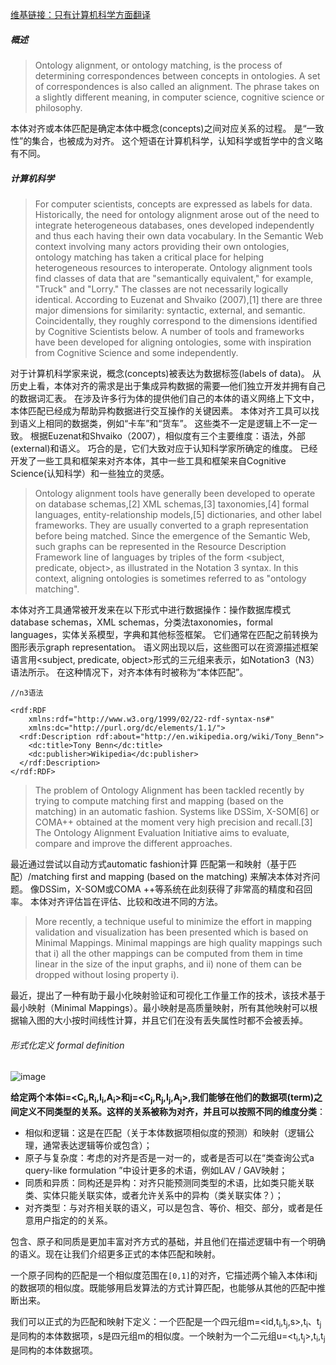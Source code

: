 [维基链接：只有计算机科学方面翻译](https://en.wikipedia.org/wiki/Ontology_alignment)

##### 概述
>Ontology alignment, or ontology matching, is the process of determining correspondences between concepts in ontologies. A set of correspondences is also called an alignment. The phrase takes on a slightly different meaning, in computer science, cognitive science or philosophy.

本体对齐或本体匹配是确定本体中概念(concepts)之间对应关系的过程。 是“一致性”的集合，也被成为对齐。 这个短语在计算机科学，认知科学或哲学中的含义略有不同。

##### 计算机科学
>For computer scientists, concepts are expressed as labels for data. Historically, the need for ontology alignment arose out of the need to integrate heterogeneous databases, ones developed independently and thus each having their own data vocabulary. In the Semantic Web context involving many actors providing their own ontologies, ontology matching has taken a critical place for helping heterogeneous resources to interoperate. Ontology alignment tools find classes of data that are "semantically equivalent," for example, "Truck" and "Lorry." The classes are not necessarily logically identical. According to Euzenat and Shvaiko (2007),[1] there are three major dimensions for similarity: syntactic, external, and semantic. Coincidentally, they roughly correspond to the dimensions identified by Cognitive Scientists below. A number of tools and frameworks have been developed for aligning ontologies, some with inspiration from Cognitive Science and some independently.

对于计算机科学家来说，概念(concepts)被表达为数据标签(labels of data)。 从历史上看，本体对齐的需求是出于集成异构数据的需要—他们独立开发并拥有自己的数据词汇表。 在涉及许多行为体的提供他们自己的本体的语义网络上下文中，本体匹配已经成为帮助异构数据进行交互操作的关键因素。 本体对齐工具可以找到语义上相同的数据类，例如“卡车”和“货车”。 这些类不一定是逻辑上不一定一致。 根据Euzenat和Shvaiko（2007），相似度有三个主要维度：语法，外部(external)和语义。 巧合的是，它们大致对应于认知科学家所确定的维度。 已经开发了一些工具和框架来对齐本体，其中一些工具和框架来自Cognitive Science(认知科学）和一些独立的灵感。

>Ontology alignment tools have generally been developed to operate on database schemas,[2] XML schemas,[3] taxonomies,[4] formal languages, entity-relationship models,[5] dictionaries, and other label frameworks. They are usually converted to a graph representation before being matched. Since the emergence of the Semantic Web, such graphs can be represented in the Resource Description Framework line of languages by triples of the form <subject, predicate, object>, as illustrated in the Notation 3 syntax. In this context, aligning ontologies is sometimes referred to as "ontology matching".

本体对齐工具通常被开发来在以下形式中进行数据操作：操作数据库模式database schemas，XML schemas，分类法taxonomies，formal languages，实体关系模型，字典和其他标签框架。 它们通常在匹配之前转换为图形表示graph representation。 语义网出现以后，这些图可以在资源描述框架语言用<subject, predicate, object>形式的三元组来表示，如Notation3（N3） 语法所示。 在这种情况下，对齐本体有时被称为“本体匹配”。

```
//n3语法

<rdf:RDF
    xmlns:rdf="http://www.w3.org/1999/02/22-rdf-syntax-ns#"
    xmlns:dc="http://purl.org/dc/elements/1.1/">
  <rdf:Description rdf:about="http://en.wikipedia.org/wiki/Tony_Benn">
    <dc:title>Tony Benn</dc:title>
    <dc:publisher>Wikipedia</dc:publisher>
  </rdf:Description>
</rdf:RDF>
```

>The problem of Ontology Alignment has been tackled recently by trying to compute matching first and mapping (based on the matching) in an automatic fashion. Systems like DSSim, X-SOM[6] or COMA++ obtained at the moment very high precision and recall.[3] The Ontology Alignment Evaluation Initiative aims to evaluate, compare and improve the different approaches.

最近通过尝试以自动方式automatic fashion计算 匹配第一和映射（基于匹配）/matching first and mapping (based on the matching) 来解决本体对齐问题。 像DSSim，X-SOM或COMA ++等系统在此刻获得了非常高的精度和召回率。 本体对齐评估旨在评估、比较和改进不同的方法。

>More recently, a technique useful to minimize the effort in mapping validation and visualization has been presented which is based on Minimal Mappings. Minimal mappings are high quality mappings such that i) all the other mappings can be computed from them in time linear in the size of the input graphs, and ii) none of them can be dropped without losing property i).

最近，提出了一种有助于最小化映射验证和可视化工作量工作的技术，该技术基于最小映射（Minimal Mappings）。最小映射是高质量映射，所有其他映射可以根据输入图的大小按时间线性计算，并且它们在没有丢失属性时都不会被丢掉。

###### 形式化定义 formal definition
![image](https://wx4.sinaimg.cn/mw1024/006Xp67Kly1focq8jkbxyj318n0hodjv.jpg)

**给定两个本体i=<C<sub>i</sub>,R<sub>i</sub>,I<sub>i</sub>,A<sub>i</sub>>和j=<C<sub>j</sub>,R<sub>j</sub>,I<sub>j</sub>,A<sub>j</sub>>,我们能够在他们的数据项(term)之间定义不同类型的关系。这样的关系被称为对齐，并且可以按照不同的维度分类**：
- 相似和逻辑：这是在匹配（关于本体数据项相似度的预测）和映射（逻辑公理，通常表达逻辑等价或包含）；
- 原子与复杂度：考虑的对齐是否是一对一的，或者是否可以在“类查询公式a query-like formulation ”中设计更多的术语，例如LAV / GAV映射；
- 同质和异质：同构还是异构：对齐只能预测同类型的术语，比如类只能关联类、实体只能关联实体，或者允许关系中的异构（类关联实体？）；
- 对齐类型：与对齐相关联的语义，可以是包含、等价、相交、部分，或者是任意用户指定的的关系。

包含、原子和同质是更加丰富对齐方式的基础，并且他们在描述逻辑中有一个明确的语义。现在让我们介绍更多正式的本体匹配和映射。

一个原子同构的匹配是一个相似度范围在`[0,1]`的对齐，它描述两个输入本体i和j的数据项的相似度。既能够用启发算法的方式计算匹配，也能够从其他的匹配中推断出来。

我们可以正式的为匹配和映射下定义：一个匹配是一个四元组m=<id,t<sub>i</sub>,t<sub>j</sub>,s>,t<sub>i</sub>、t<sub>j</sub>是同构的本体数据项，s是四元组m的相似度。一个映射为一个二元组u=<t<sub>i</sub>,t<sub>j</sub>>,t<sub>i</sub>,t<sub>j</sub>是同构的本体数据项。
